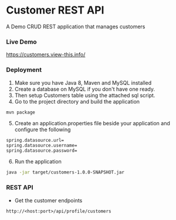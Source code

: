 # Customer REST API

A Demo CRUD REST application that manages customers

### Live Demo
https://customers.view-this.info/


### Deployment
1. Make sure you have Java 8, Maven and MySQL installed
2. Create a database on MySQL if you don't have one ready. 
3. Then setup Customers table using the attached sql script.
4. Go to the project directory and build the application
```sh
mvn package
```
5. Create an application.properties file beside your application and configure the following
```
spring.datasource.url=
spring.datasource.username=
spring.datasource.password=
```
6. Run the application
```sh
java -jar target/customers-1.0.0-SNAPSHOT.jar
```


### REST API

* Get the customer endpoints
```
http://<host:port>/api/profile/customers
```

